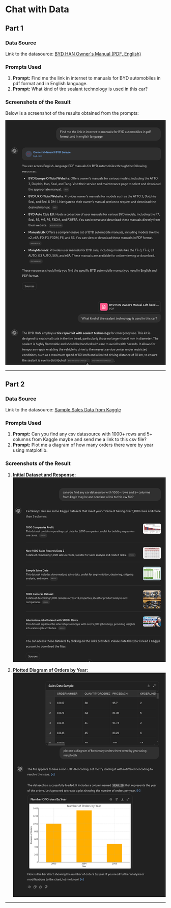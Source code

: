 # Chat with Data

## Part 1

### Data Source
Link to the datasource: [BYD HAN Owner's Manual (PDF, English)](https://www.byd.com/content/dam/byd-site/eu/support/service/manual/%E7%94%A8%E6%88%B7%E6%89%8B%E5%86%8C-%E4%BF%9D%E5%85%BB%E3%80%81%E5%BA%A7%E6%A4%85%E5%B7%B2%E6%9B%B4%E6%96%B0241010/BYD%20HAN%20Owner's%20Manual-Left-hand%20Drive-EN-240902.pdf)

### Prompts Used
1. **Prompt:** Find me the link in internet to manuals for BYD automobiles in pdf format and in English language.
2. **Prompt:** What kind of tire sealant technology is used in this car?

### Screenshots of the Result
Below is a screenshot of the results obtained from the prompts:

![Screenshot of Results Part 1](Screenshot-1.png)

---

## Part 2

### Data Source
Link to the datasource: [Sample Sales Data from Kaggle](https://www.kaggle.com/datasets/kyanyoga/sample-sales-data?resource=download)

### Prompts Used
1. **Prompt:** Can you find any csv datasource with 1000+ rows and 5+ columns from Kaggle maybe and send me a link to this csv file?
2. **Prompt:** Plot me a diagram of how many orders there were by year using matplotlib.

### Screenshots of the Result
1. **Initial Dataset and Response:**
   ![Screenshot of Results Part 2 - Dataset](Screenshot-2.png)

2. **Plotted Diagram of Orders by Year:**
   ![Screenshot of Results Part 2 - Chart](Screenshot-3.png)

---

